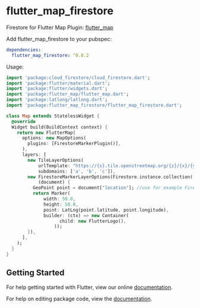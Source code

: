 # flutter_map_firestore

Firestore for Flutter Map Plugin: [flutter_map](https://github.com/apptreesoftware/flutter_map)

Add flutter_map_firestore to your pubspec:

```yaml
dependencies:
  flutter_map_firestore: ^0.0.2
```

Usage:

```dart
import 'package:cloud_firestore/cloud_firestore.dart';
import 'package:flutter/material.dart';
import 'package:flutter/widgets.dart';
import 'package:flutter_map/flutter_map.dart';
import 'package:latlong/latlong.dart';
import 'package:flutter_map_firestore/flutter_map_firestore.dart';

class Map extends StatelessWidget {
  @override
  Widget build(BuildContext context) {
    return new FlutterMap(
      options: new MapOptions(
        plugins: [FirestoreMarkerPlugin()],
      ),
      layers: [
        new TileLayerOptions(
            urlTemplate: "https://{s}.tile.openstreetmap.org/{z}/{x}/{y}.png",
            subdomains: ['a', 'b', 'c']),
        new FirestoreMarkerLayerOptions(Firestore.instance.collection('markers'), //connect own firestore collection
            (document) {
          GeoPoint point = document["location"]; //use for example Firestore GeoPoint
          return Marker(
              width: 50.0,
              height: 50.0,
              point: LatLng(point.latitude, point.longitude),
              builder: (ctx) => new Container(
                    child: new FlutterLogo(),
                  ));
        }),
      ],
    );
  }
}
```

## Getting Started

For help getting started with Flutter, view our online [documentation](https://flutter.io/).

For help on editing package code, view the [documentation](https://flutter.io/developing-packages/).
